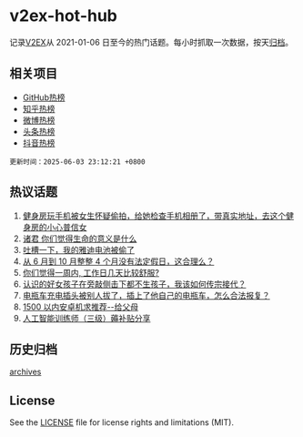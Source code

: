 # v2ex-hot-hub

 记录[V2EX](https://www.v2ex.com/)从 2021-01-06 日至今的热门话题。每小时抓取一次数据，按天[归档](archives)。
 
 ## 相关项目

- [GitHub热榜](https://github.com/lonnyzhang423/github-hot-hub)
- [知乎热榜](https://github.com/lonnyzhang423/zhihu-hot-hub)
- [微博热榜](https://github.com/lonnyzhang423/weibo-hot-hub)
- [头条热榜](https://github.com/lonnyzhang423/toutiao-hot-hub)
- [抖音热榜](https://github.com/lonnyzhang423/douyin-hot-hub)


 `更新时间：2025-06-03 23:12:21 +0800`

## 热议话题

1. [健身房玩手机被女生怀疑偷拍，给她检查手机相册了，带真实地址，去这个健身房的小心普信女](https://www.v2ex.com/t/1135915)
1. [诸君 你们觉得生命的意义是什么](https://www.v2ex.com/t/1135968)
1. [吐槽一下，我的雅迪电池被偷了](https://www.v2ex.com/t/1135924)
1. [从 6 月到 10 月整整 4 个月没有法定假日，这合理么？](https://www.v2ex.com/t/1135952)
1. [你们觉得一周内, 工作日几天比较舒服?](https://www.v2ex.com/t/1135909)
1. [认识的好女孩子在旁敲侧击下都不生孩子，我该如何传宗接代？](https://www.v2ex.com/t/1135972)
1. [电瓶车充电插头被别人拔了，插上了他自己的电瓶车，怎么合法报复？](https://www.v2ex.com/t/1135999)
1. [1500 以内安卓机求推荐--给父母](https://www.v2ex.com/t/1136006)
1. [人工智能训练师（三级）薅补贴分享](https://www.v2ex.com/t/1136015)

## 历史归档

[archives](archives)

## License

See the [LICENSE](LICENSE) file for license rights and limitations (MIT).
